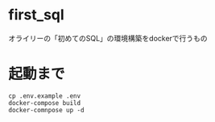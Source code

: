 # first_sql
オライリーの「初めてのSQL」の環境構築をdockerで行うもの

# 起動まで
```shell
cp .env.example .env
docker-compose build
docker-comnpose up -d
```
